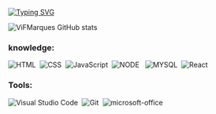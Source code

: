  

[![Typing SVG](https://readme-typing-svg.herokuapp.com/?color=FCCD32&size=30&width=1000&lines=Hi!+My+name+is+Vitória+Marques+🌟;Brazilian+in+love+with+technology;+I'm+studying+science+in+information+systems;Make+yourself+at+home!+😊)](https://git.io/typing-svg)


![ViFMarques GitHub stats](https://github-readme-stats.vercel.app/api?username=ViFMarques&show_icons=true&theme=gruvbox_light&count_private=true&width=20)&nbsp; 

 
### knowledge:

![HTML](https://img.shields.io/badge/HTML5-E34F26?style=for-the-badge&logo=html5&logoColor=white)&nbsp; 
![CSS](https://img.shields.io/badge/CSS3-1572B6?style=for-the-badge&logo=css3&logoColor=white)&nbsp;
![JavaScript](https://img.shields.io/badge/JavaScript-F7DF1E?style=for-the-badge&logo=javascript&logoColor=black)&nbsp;
![NODE](https://img.shields.io/badge/Node.js-43853D?style=for-the-badge&logo=node.js&logoColor=white) &nbsp;
![MYSQL](https://img.shields.io/badge/MySQL-005C84?style=for-the-badge&logo=mysql&logoColor=white)&nbsp;
![React](	https://img.shields.io/badge/React-20232A?style=for-the-badge&logo=react&logoColor=61DAFB)&nbsp;

### Tools:
![Visual Studio Code](https://img.shields.io/badge/-Visual%20Studio%20Code-0D1117?style=for-the-badge&logo=visual-studio-code&logoColor=007ACC&labelColor=0D1117)&nbsp;
![Git](https://img.shields.io/badge/-Git-0D1117?style=for-the-badge&logo=git&labelColor=0D1117)&nbsp;
![microsoft-office](https://img.shields.io/badge/-microsoft_office-0D1117?style=for-the-badge&logo=microsoft-office&labelColor=0D1117)&nbsp;

 
